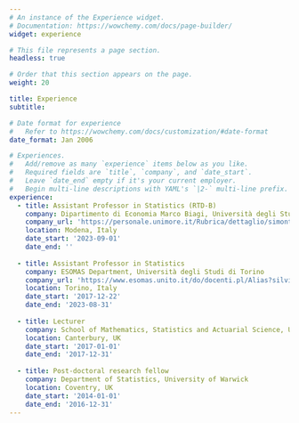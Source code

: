 ```yaml
---
# An instance of the Experience widget.
# Documentation: https://wowchemy.com/docs/page-builder/
widget: experience

# This file represents a page section.
headless: true

# Order that this section appears on the page.
weight: 20

title: Experience
subtitle:

# Date format for experience
#   Refer to https://wowchemy.com/docs/customization/#date-format
date_format: Jan 2006

# Experiences.
#   Add/remove as many `experience` items below as you like.
#   Required fields are `title`, `company`, and `date_start`.
#   Leave `date_end` empty if it's your current employer.
#   Begin multi-line descriptions with YAML's `|2-` multi-line prefix.
experience:
  - title: Assistant Professor in Statistics (RTD-B)
    company: Dipartimento di Economia Marco Biagi, Università degli Studi di Modena e Reggio Emilia
    company_url: 'https://personale.unimore.it/Rubrica/dettaglio/simontag'
    location: Modena, Italy
    date_start: '2023-09-01'
    date_end: ''
    
  - title: Assistant Professor in Statistics
    company: ESOMAS Department, Università degli Studi di Torino
    company_url: 'https://www.esomas.unito.it/do/docenti.pl/Alias?silvia.montagna#tab-profilo'
    location: Torino, Italy
    date_start: '2017-12-22'
    date_end: '2023-08-31'
        
  - title: Lecturer
    company: School of Mathematics, Statistics and Actuarial Science, University of Kent
    location: Canterbury, UK
    date_start: '2017-01-01'
    date_end: '2017-12-31'
    
  - title: Post-doctoral research fellow
    company: Department of Statistics, University of Warwick
    location: Coventry, UK
    date_start: '2014-01-01'
    date_end: '2016-12-31'
---
```


